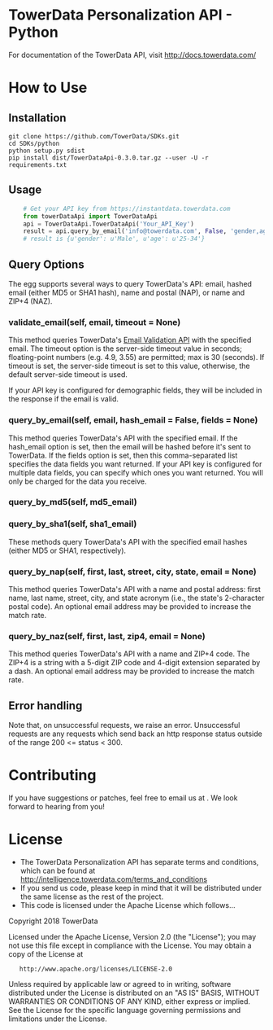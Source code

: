 TowerData Personalization API - Python
==================

For documentation of the TowerData API, visit
http://docs.towerdata.com/

How to Use
==========

Installation
------------

    git clone https://github.com/TowerData/SDKs.git
    cd SDKs/python
    python setup.py sdist
    pip install dist/TowerDataApi-0.3.0.tar.gz --user -U -r requirements.txt

Usage
-----
```python
    # Get your API key from https://instantdata.towerdata.com
    from towerDataApi import TowerDataApi
    api = TowerDataApi.TowerDataApi('Your_API_Key')
    result = api.query_by_email('info@towerdata.com', False, 'gender,age')
    # result is {u'gender': u'Male', u'age': u'25-34'}
```
Query Options
-------------
The egg supports several ways to query TowerData's API: email, hashed email (either MD5 or SHA1 hash), name and postal (NAP), or name and ZIP+4 (NAZ).

### validate_email(self, email, timeout = None)

This method queries TowerData's [Email Validation API](http://docs.towerdata.com/#email-validation-introduction) with the specified email.
The timeout option is the server-side timeout value in seconds; floating-point numbers (e.g. 4.9, 3.55) are permitted; max is 30 (seconds).
If timeout is set, the server-side timeout is set to this value, otherwise, the default server-side timeout is used.

If your API key is configured for demographic fields, they will be included in the response if the email is valid.

### query_by_email(self, email, hash_email = False, fields = None)

This method queries TowerData's API with the specified email. 
If the hash_email option is set, then the email will be hashed before it's sent to TowerData.
If the fields option is set, then this comma-separated list specifies the data fields you want returned.
If your API key is configured for multiple data fields, you can specify which ones you want returned.
You will only be charged for the data you receive.

### query_by_md5(self, md5_email)
### query_by_sha1(self, sha1_email)

These methods query TowerData's API with the specified email hashes (either MD5 or SHA1, respectively). 
 
### query_by_nap(self, first, last, street, city, state, email = None)

This method queries TowerData's API with a name and postal address: first name, last name, street, city, and state acronym (i.e., the state's 2-character postal code).
An optional email address may be provided to increase the match rate.

### query_by_naz(self, first, last, zip4, email = None)

This method queries TowerData's API with a name and ZIP+4 code. The ZIP+4 is a string with a 5-digit ZIP code and 4-digit extension separated by a dash.
An optional email address may be provided to increase the match rate.

Error handling
--------------
Note that, on unsuccessful requests, we raise an error. Unsuccessful requests are any requests which send back an http response status outside of the range 200 <= status < 300.

Contributing
============
If you have suggestions or patches, feel free to email us at
<developer at towerdata dot com>. We look forward to hearing from you!

License
=======
* The TowerData Personalization API has separate terms and conditions, which can
  be found at http://intelligence.towerdata.com/terms_and_conditions
* If you send us code, please keep in mind that it will be distributed under
  the same license as the rest of the project.
* This code is licensed under the Apache License which follows...

Copyright 2018 TowerData

   Licensed under the Apache License, Version 2.0 (the "License");
   you may not use this file except in compliance with the License.
   You may obtain a copy of the License at

       http://www.apache.org/licenses/LICENSE-2.0

   Unless required by applicable law or agreed to in writing, software
   distributed under the License is distributed on an "AS IS" BASIS,
   WITHOUT WARRANTIES OR CONDITIONS OF ANY KIND, either express or implied.
   See the License for the specific language governing permissions and
   limitations under the License.
